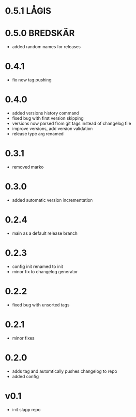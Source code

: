 0.5.1 LÅGIS
==========


0.5.0 BREDSKÄR
==========
* added random names for releases

0.4.1
==========
* fix new tag pushing

0.4.0
==========
* added versions history command
* fixed bug with first version skipping
* versions now parsed from git tags instead of changelog file
* improve versions, add version validation 
* release type arg renamed

0.3.1
==========
* removed marko

0.3.0
==========
* added automatic version incrementation

0.2.4
==========
* main as a default release branch

0.2.3
==========
* config init renamed to init
* minor fix to changelog generator

0.2.2
==========
* fixed bug with unsorted tags

0.2.1
==========
* minor fixes

0.2.0
==========
* adds tag and automtically pushes changelog to repo
* added config

v0.1
==========
* init slapp repo

